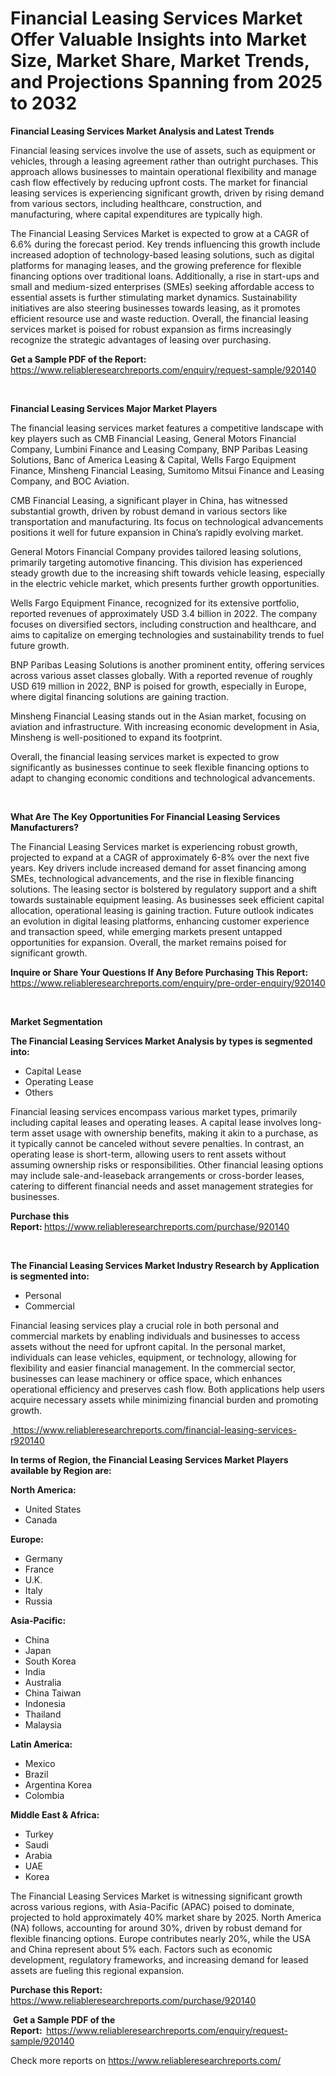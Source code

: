 <p><h1>Financial Leasing Services Market Offer Valuable Insights into Market Size, Market Share, Market Trends, and Projections Spanning from 2025 to 2032</h1></p><p><strong>Financial Leasing Services Market Analysis and Latest Trends</strong></p>
<p><p>Financial leasing services involve the use of assets, such as equipment or vehicles, through a leasing agreement rather than outright purchases. This approach allows businesses to maintain operational flexibility and manage cash flow effectively by reducing upfront costs. The market for financial leasing services is experiencing significant growth, driven by rising demand from various sectors, including healthcare, construction, and manufacturing, where capital expenditures are typically high.</p><p>The Financial Leasing Services Market is expected to grow at a CAGR of 6.6% during the forecast period. Key trends influencing this growth include increased adoption of technology-based leasing solutions, such as digital platforms for managing leases, and the growing preference for flexible financing options over traditional loans. Additionally, a rise in start-ups and small and medium-sized enterprises (SMEs) seeking affordable access to essential assets is further stimulating market dynamics. Sustainability initiatives are also steering businesses towards leasing, as it promotes efficient resource use and waste reduction. Overall, the financial leasing services market is poised for robust expansion as firms increasingly recognize the strategic advantages of leasing over purchasing.</p></p>
<p><strong>Get a Sample PDF of the Report:&nbsp;</strong> <a href="https://www.reliableresearchreports.com/enquiry/request-sample/920140?utm_campaign=2296&utm_medium=2&utm_source=Github&utm_content=ia&utm_term=06032025&utm_id=financial-leasing-services">https://www.reliableresearchreports.com/enquiry/request-sample/920140</a></p>
<p>&nbsp;</p>
<p><strong>Financial Leasing Services Major Market Players</strong></p>
<p><p>The financial leasing services market features a competitive landscape with key players such as CMB Financial Leasing, General Motors Financial Company, Lumbini Finance and Leasing Company, BNP Paribas Leasing Solutions, Banc of America Leasing & Capital, Wells Fargo Equipment Finance, Minsheng Financial Leasing, Sumitomo Mitsui Finance and Leasing Company, and BOC Aviation.</p><p>CMB Financial Leasing, a significant player in China, has witnessed substantial growth, driven by robust demand in various sectors like transportation and manufacturing. Its focus on technological advancements positions it well for future expansion in China’s rapidly evolving market.</p><p>General Motors Financial Company provides tailored leasing solutions, primarily targeting automotive financing. This division has experienced steady growth due to the increasing shift towards vehicle leasing, especially in the electric vehicle market, which presents further growth opportunities.</p><p>Wells Fargo Equipment Finance, recognized for its extensive portfolio, reported revenues of approximately USD 3.4 billion in 2022. The company focuses on diversified sectors, including construction and healthcare, and aims to capitalize on emerging technologies and sustainability trends to fuel future growth.</p><p>BNP Paribas Leasing Solutions is another prominent entity, offering services across various asset classes globally. With a reported revenue of roughly USD 619 million in 2022, BNP is poised for growth, especially in Europe, where digital financing solutions are gaining traction.</p><p>Minsheng Financial Leasing stands out in the Asian market, focusing on aviation and infrastructure. With increasing economic development in Asia, Minsheng is well-positioned to expand its footprint.</p><p>Overall, the financial leasing services market is expected to grow significantly as businesses continue to seek flexible financing options to adapt to changing economic conditions and technological advancements.</p></p>
<p>&nbsp;</p>
<p><strong>What Are The Key Opportunities For Financial Leasing Services Manufacturers?</strong></p>
<p><p>The Financial Leasing Services market is experiencing robust growth, projected to expand at a CAGR of approximately 6-8% over the next five years. Key drivers include increased demand for asset financing among SMEs, technological advancements, and the rise in flexible financing solutions. The leasing sector is bolstered by regulatory support and a shift towards sustainable equipment leasing. As businesses seek efficient capital allocation, operational leasing is gaining traction. Future outlook indicates an evolution in digital leasing platforms, enhancing customer experience and transaction speed, while emerging markets present untapped opportunities for expansion. Overall, the market remains poised for significant growth.</p></p>
<p><strong>Inquire or Share Your Questions If Any Before Purchasing This Report:</strong> <a href="https://www.reliableresearchreports.com/enquiry/pre-order-enquiry/920140?utm_campaign=2296&utm_medium=2&utm_source=Github&utm_content=ia&utm_term=06032025&utm_id=financial-leasing-services">https://www.reliableresearchreports.com/enquiry/pre-order-enquiry/920140</a></p>
<p>&nbsp;</p>
<p><strong>Market Segmentation</strong></p>
<p><strong>The Financial Leasing Services Market Analysis by types is segmented into:</strong></p>
<p><ul><li>Capital Lease</li><li>Operating Lease</li><li>Others</li></ul></p>
<p><p>Financial leasing services encompass various market types, primarily including capital leases and operating leases. A capital lease involves long-term asset usage with ownership benefits, making it akin to a purchase, as it typically cannot be canceled without severe penalties. In contrast, an operating lease is short-term, allowing users to rent assets without assuming ownership risks or responsibilities. Other financial leasing options may include sale-and-leaseback arrangements or cross-border leases, catering to different financial needs and asset management strategies for businesses.</p></p>
<p><strong>Purchase this Report:&nbsp;</strong><a href="https://www.reliableresearchreports.com/purchase/920140?utm_campaign=2296&utm_medium=2&utm_source=Github&utm_content=ia&utm_term=06032025&utm_id=financial-leasing-services">https://www.reliableresearchreports.com/purchase/920140</a></p>
<p>&nbsp;</p>
<p><strong>The Financial Leasing Services Market Industry Research by Application is segmented into:</strong></p>
<p><ul><li>Personal</li><li>Commercial</li></ul></p>
<p><p>Financial leasing services play a crucial role in both personal and commercial markets by enabling individuals and businesses to access assets without the need for upfront capital. In the personal market, individuals can lease vehicles, equipment, or technology, allowing for flexibility and easier financial management. In the commercial sector, businesses can lease machinery or office space, which enhances operational efficiency and preserves cash flow. Both applications help users acquire necessary assets while minimizing financial burden and promoting growth.</p></p>
<p><a href="https://www.reliableresearchreports.com/financial-leasing-services-r920140?utm_campaign=2296&utm_medium=2&utm_source=Github&utm_content=ia&utm_term=06032025&utm_id=financial-leasing-services">&nbsp;https://www.reliableresearchreports.com/financial-leasing-services-r920140</a></p>
<p><strong>In terms of Region, the Financial Leasing Services Market Players available by Region are:</strong></p>
<p>
    <p> <strong> North America: </strong>
        <ul>
            <li>United States</li>
            <li>Canada</li>
        </ul>
        </p> 
    <p> <strong> Europe: </strong>
        <ul>
            <li>Germany</li>
            <li>France</li>
            <li>U.K.</li>
            <li>Italy</li>
            <li>Russia</li>
        </ul>
        </p> 
    <p> <strong> Asia-Pacific: </strong>
        <ul>
            <li>China</li>
            <li>Japan</li>
            <li>South Korea</li>
            <li>India</li>
            <li>Australia</li>
            <li>China Taiwan</li>
            <li>Indonesia</li>
            <li>Thailand</li>
            <li>Malaysia</li>
        </ul>
        </p> 
    <p> <strong> Latin America: </strong>
        <ul>
            <li>Mexico</li>
            <li>Brazil</li>
            <li>Argentina Korea</li>
            <li>Colombia</li>
        </ul>
        </p> 
    <p> <strong> Middle East & Africa: </strong>
        <ul>
            <li>Turkey</li>
            <li>Saudi</li>
            <li>Arabia</li>
            <li>UAE</li>
            <li>Korea</li>
        </ul>
    </p>
    </p>
<p><p>The Financial Leasing Services Market is witnessing significant growth across various regions, with Asia-Pacific (APAC) poised to dominate, projected to hold approximately 40% market share by 2025. North America (NA) follows, accounting for around 30%, driven by robust demand for flexible financing options. Europe contributes nearly 20%, while the USA and China represent about 5% each. Factors such as economic development, regulatory frameworks, and increasing demand for leased assets are fueling this regional expansion.</p></p>
<p><strong>Purchase this Report: </strong><a href="https://www.reliableresearchreports.com/purchase/920140?utm_campaign=2296&utm_medium=2&utm_source=Github&utm_content=ia&utm_term=06032025&utm_id=financial-leasing-services">https://www.reliableresearchreports.com/purchase/920140</a></p>
<p>&nbsp;<strong>Get a Sample PDF of the Report:&nbsp;&nbsp;</strong><a href="https://www.reliableresearchreports.com/enquiry/request-sample/920140?utm_campaign=2296&utm_medium=2&utm_source=Github&utm_content=ia&utm_term=06032025&utm_id=financial-leasing-services">https://www.reliableresearchreports.com/enquiry/request-sample/920140</a></p>
<p><strong></strong></p>
<p>Check more reports on <a href="https://www.reliableresearchreports.com/?utm_campaign=2296&utm_medium=2&utm_source=Github&utm_content=ia&utm_term=06032025&utm_id=financial-leasing-services">https://www.reliableresearchreports.com/</a></p>